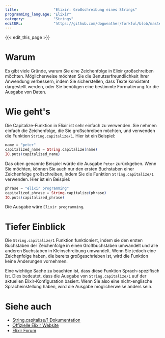 ```yaml
---
title:                "Elixir: Großschreibung eines Strings"
programming_language: "Elixir"
category:             "Strings"
editURL:              "https://github.com/dogweather/forkful/blob/master/content/de/elixir/capitalizing-a-string.md"
---
```


{{< edit_this_page >}}

# Warum

Es gibt viele Gründe, warum Sie eine Zeichenfolge in Elixir großschreiben möchten. Möglicherweise möchten Sie die Benutzerfreundlichkeit Ihrer Anwendung verbessern, indem Sie sicherstellen, dass Texte konsistent dargestellt werden, oder Sie benötigen eine bestimmte Formatierung für die Ausgabe von Daten.

# Wie geht's

Die Capitalize-Funktion in Elixir ist sehr einfach zu verwenden. Sie nehmen einfach die Zeichenfolge, die Sie großschreiben möchten, und verwenden die Funktion `String.capitalize/1`. Hier ist ein Beispiel:

```Elixir
name = "peter"
capitalized_name = String.capitalize(name)
IO.puts(capitalized_name)
```

Das oben genannte Beispiel würde die Ausgabe `Peter` zurückgeben. Wenn Sie möchten, können Sie auch nur den ersten Buchstaben einer Zeichenfolge großschreiben, indem Sie die Funktion `String.capitalize/1` verwenden. Hier ist ein Beispiel:

```Elixir
phrase = "elixir programming"
capitalized_phrase = String.capitalize(phrase)
IO.puts(capitalized_phrase)
```

Die Ausgabe wäre `Elixir programming`.

# Tiefer Einblick

Die `String.capitalize/1` Funktion funktioniert, indem sie den ersten Buchstaben der Zeichenfolge in einen Großbuchstaben umwandelt und alle anderen Buchstaben in Kleinschreibung umwandelt. Wenn Sie jedoch eine Zeichenfolge haben, die bereits großgeschrieben ist, wird die Funktion keine Änderungen vornehmen.

Eine wichtige Sache zu beachten ist, dass diese Funktion Sprach-spezifisch ist. Dies bedeutet, dass die Ausgabe von `String.capitalize/1` auf der aktuellen Elixir-Konfiguration basiert. Wenn Sie also eine nicht-englische Spracheinstellung haben, wird die Ausgabe möglicherweise anders sein.

# Siehe auch

- [String.capitalize/1 Dokumentation](https://hexdocs.pm/elixir/String.html#capitalize/1)
- [Offizielle Elixir Website](https://elixir-lang.org/)
- [Elixir Forum](https://elixirforum.com/)